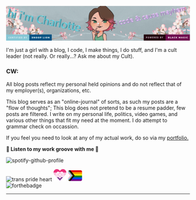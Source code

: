 <div align="center">


<img src ="https://raw.githubusercontent.com/charlotte-2222/random-images/main/github_splash.png">

</div>

I'm just a girl with a blog, I code, I make things, I do stuff, and I'm a cult leader (not really. Or really...? Ask me about my Cult). 

### CW:
All blog posts reflect my personal held opinions and do not reflect that of my employer(s), organizations, etc.

This blog serves as an "online-journal" of sorts, as such my posts are a "flow of thoughts"; This blog does not pretend to be a resume padder, few posts are filtered. I write on my personal life, politics, video games, and various other things that fit my need at the moment. I do attempt to grammar check on occassion.

If you feel you need to look at any of my actual work, do so via my <a href="https://www.charlottes-web.gay/char-site/">portfolio.</a>


**🎵 Listen to my work groove with me 🎵**

![spotify-github-profile](https://spotify-github-profile.vercel.app/api/view?uid=childers6998&cover_image=true&theme=novatorem&bar_color=604bb1&bar_color_cover=false)

<img src="https://user-images.githubusercontent.com/67248738/175312380-93020c98-27d5-4170-9965-27d2c99c5a97.png" alt="trans pride heart" width="35"> <img src="https://raw.githubusercontent.com/charlotte-2222/random-images/main/3837-polyamheart.png" alt="trans pride heart" width="35"> <img src="https://raw.githubusercontent.com/charlotte-2222/random-images/main/9601-pride-flag.png" alt="trans pride heart" width="40"> 
<br>
![forthebadge](https://forthebadge.com/images/badges/powered-by-coffee.svg)

<hr>
